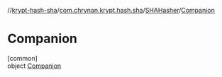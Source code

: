 //[krypt-hash-sha](../../../../index.md)/[com.chrynan.krypt.hash.sha](../../index.md)/[SHAHasher](../index.md)/[Companion](index.md)

# Companion

[common]\
object [Companion](index.md)
